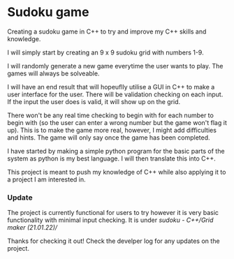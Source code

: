 # Sudoku game
Creating a sudoku game in C++ to try and improve my C++ skills and knowledge.

I will simply start by creating an 9 x 9 sudoku grid with numbers 1-9.

I will randomly generate a new game everytime the user wants to play. The games will always be solveable.

I will have an end result that will hopeuflly utilise a GUI in C++ to make a user interface for the user. There will be validation checking on each input. If the input the user does is valid, it will show up on the grid.

There won't be any real time checking to begin with for each number to begin with (so the user can enter a wrong number but the game won't flag it up). This is to make the game more real, however, I might add difficulties and hints. The game will only say once the game has been completed.

I have started by making a simple python program for the basic parts of the system as python is my best language. I will then translate this into C++.

This project is meant to push my knowledge of C++ while also applying it to a project I am interested in. 

### Update

The project is currently functional for users to try however it is very basic functionality with minimal input checking. It is under _sudoku - C++/Grid maker (21.01.22)/_

Thanks for checking it out! Check the develper log for any updates on the project.
